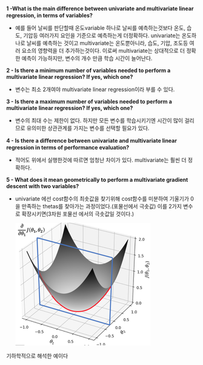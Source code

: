 **1 -What is the main diﬀerence between univariate and multivariate linear regression, in terms of variables?**

- 예를 들어 날씨를 판단할때 온도variable 하나로 날씨를 예측하는것보다 온도, 습도, 기압등 여러가지 요인을 기준으로 예측하는게 더정확하다. univariate는 온도하나로 날씨를 예측하는 것이고 multivariate는 온도뿐아니라, 습도, 기압, 조도등 여러 요소의 영향력을 더 추가하는것이다.
  이로써 multivariate는 상대적으로 더 정확한 예측이 가능하지만, 변수의 개수 만큼 학습 시간이 늘어난다.

**2 - Is there a minimum number of variables needed to perform a multivariate linear regression? If yes, which one?**

- 변수는 최소 2개여야 multivariate linear regression이라 부를 수 있다.

**3 - Is there a maximum number of variables needed to perform a multivariate linear regression? If yes, which one?**

- 변수의 최대 수는 제한이 없다. 하지만 모든 변수를 학습시키기엔 시간이 많이 걸리므로 유의미한 상관관계를 가지는 변수를 선택할 필요가 있다.

**4 - Is there a diﬀerence between univariate and multivariate linear regression in terms of performance evaluation?**

- 적어도 위에서 실행한것에 따르면 엄청난 차이가 있다. multivariate는 훨씬 더 정확하다.

**5 - What does it mean geometrically to perform a multivariate gradient descent with two variables?**

- univariate 에선 cost함수의 최솟값을 찾기위해 cost함수를 미분하여 기울기가 0을 만족하는 thetas를 찾아가는 과정이었다.(포물선에서 극솟값)
  이를  2가지 변수로 확장시키면(3차원 포물선 에서의 극솟값일 것이다.)

  <img src="./MLimg29.png" alt="MLimg0" style="zoom:50%;" />

기하학적으로 해석한 예이다